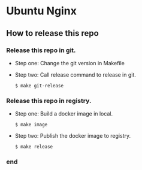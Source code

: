 # Ubuntu Nginx

## How to release this repo

### Release this repo in git.

* Step one: Change the git version in Makefile

* Step two: Call release command to release in git.

  ```
  $ make git-release
  ```

### Release this repo in registry.

* Step one: Build a docker image in local.

  ```
  $ make image
  ```

* Step two: Publish the docker image to registry.

  ```
  $ make release
  ```

### end
